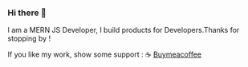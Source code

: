 ### Hi there 👋

I am a MERN JS Developer, I build products for Developers.Thanks for stopping by ! 

If you like my work, show some support : :coffee: <a href="https://www.buymeacoffee.com/sujaykundu">Buymeacoffee</a>

